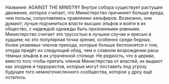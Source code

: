 Название: AGAINST THE MINISTRY
Внутри собора существует растущее движение, которое считает, что Министерство причиняет больше вреда, чем пользы, сопротивляясь правлению аэльфиров. Возможно, они думают, лучше подчиниться власти высших эльфов и войти в их общество, с надеждой однажды быть признанными равными.  
Министерство считает это трусостью в лучшем случае и ересью в худшем; но это популярная точка зрения, особенно среди бедных, более уязвимых членов прихода, которые больше беспокоятся о том, откуда придёт их следующий обед, чем о славном возрождении расы тёмных эльфов в их утраченной столице. Не редкость, что в церкви, вместо того чтобы прятать членов Министерства от властей, их выдают как злодеев и террористов, которые могут поставить под угрозу будущее того немногочисленного сообщества, которое у дроу ещё осталось.
